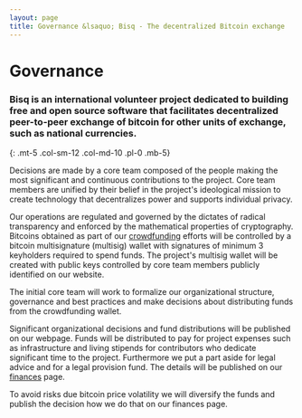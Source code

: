 ```yaml
---
layout: page
title: Governance &lsaquo; Bisq - The decentralized Bitcoin exchange
---
```

# Governance


### Bisq is an international volunteer project dedicated to building free and open source software that facilitates decentralized peer-to-peer exchange of bitcoin for other units of exchange, such as national currencies.
{: .mt-5 .col-sm-12 .col-md-10 .pl-0 .mb-5}



Decisions are made by a core team composed of the people making the most significant and continuous contributions to the project. Core team members are unified by their belief in the project's ideological mission to create technology that decentralizes power and supports individual privacy.

Our operations are regulated and governed by the dictates of radical transparency and enforced by the mathematical properties of cryptography. Bitcoins obtained as part of our [crowdfunding](/crowdfunding/) efforts will be controlled by a bitcoin multisignature (multisig) wallet with signatures of minimum 3 keyholders required to spend funds. The project's multisig wallet will be created with public keys controlled by core team members publicly identified on our website.

The initial core team will work to formalize our organizational structure, governance and best practices and make decisions about distributing funds from the crowdfunding wallet.

Significant organizational decisions and fund distributions will be published on our webpage. Funds will be distributed to pay for project expenses such as infrastructure and living stipends for contributors who dedicate significant time to the project. Furthermore we put a part aside for legal advice and for a legal provision fund. The details will be published on our [finances](/finances/) page.

To avoid risks due bitcoin price volatility we will diversify the funds and publish the decision how we do that on our finances page.
